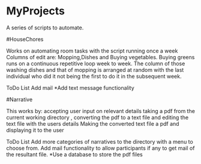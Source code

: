 # MyProjects

A series of scripts to automate.

#HouseChores

Works on automating room tasks with the script running once a week
Columns of edit are: Mopping,Dishes and Buying vegetables.
Buying greens runs on a continuous repetitive loop week to week.
The column of those washing dishes and that of mopping is arranged at random with the last individual who did it not being the first to do it in the subsequent week.

ToDo List
Add mail
*Add text message functionality

#Narrative

This works by:
   accepting user input on relevant details
   taking a pdf from the current working directory ,
   converting the pdf to a text file and editing the text file with the users details
   Making the converted text file a pdf and displaying it to the user

ToDo List
Add more categories of narratives to the directory with a menu to choose from.
Add mail functionality to allow participants if any to get mail of the resultant file.
*Use a database to store the pdf files
